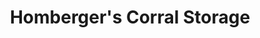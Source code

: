 ---
title: "Homberger's Corral Storage"
url: /mattawa/hombergers-corral-storage/
shop: storage rental
---